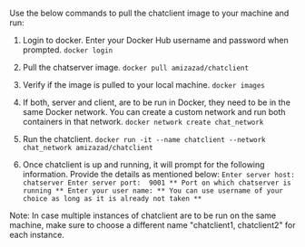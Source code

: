 Use the below commands to pull the chatclient image to your machine and run:

1. Login to docker. Enter your Docker Hub username and password when prompted.
   `docker login`

2. Pull the chatserver image.
   `docker pull amizazad/chatclient`

3. Verify if the image is pulled to your local machine.
   `docker images`

4. If both, server and client, are to be run in Docker, they need to be in the same Docker network.
   You can create a custom network and run both containers in that network.
   `docker network create chat_network`

5. Run the chatclient.
   `docker run -it --name chatclient --network chat_network amizazad/chatclient`

6. Once chatclient is up and running, it will prompt for the following information. Provide the details as mentioned below:
   `Enter server host:
    chatserver
   Enter server port: 
     9001
     ** Port on which chatserver is running **
   Enter your user name:
     ** You can use username of your choice as long as it is already not taken **`

Note: In case multiple instances of chatclient are to be run on the same machine, make sure to choose a different name "chatclient1, chatclient2" for each instance.
